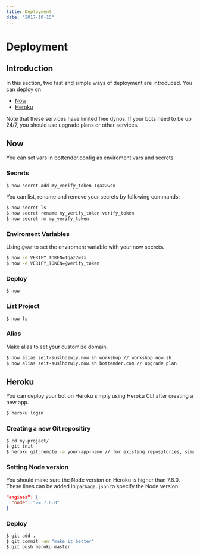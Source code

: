 ```yaml
---
title: Deployment
date: "2017-10-15"
---
```


# Deployment

## Introduction

In this section, two fast and simple ways of deployment are introduced. You can deploy on
- [Now](https://zeit.co/now)
- [Heroku](https://www.heroku.com/home)

Note that these services have limited free dynos. If your bots need to be up 24/7, you should use upgrade plans or other services.

## Now

You can set vars in bottender.config as enviroment vars and secrets.

### Secrets

```sh
$ now secret add my_verify_token 1qaz2wsx
```
You can list, rename and remove your secrets by following commands:
```sh
$ now secret ls
$ now secret rename my_verify_token verify_token
$ now secret rm my_verify_token
```

### Enviroment Variables

Using `@var` to set the enviroment variable with your now secrets.
```sh
$ now -e VERIFY_TOKEN=1qaz2wsx
$ now -e VERIFY_TOKEN=@verify_token
```

### Deploy

```sh
$ now
```

### List Project

```sh
$ now ls
```

### Alias

Make alias to set your customize domain.
```sh
$ now alias zeit-suslhdzwiy.now.sh workshop // workshop.now.sh
$ now alias zeit-suslhdzwiy.now.sh bottender.com // upgrade plan
```

## Heroku

You can deploy your bot on Heroku simply using Heroku CLI after creating a new app.
```sh
$ heroku login
```

### Creating a new Git repositiry

```sh
$ cd my-project/
$ git init
$ heroku git:remote -a your-app-name // for existing repositories, simply add heroku remote
```

### Setting Node version

You should make sure the Node version on Heroku is higher than 7.6.0. These lines can be added in `package.json` to specify the Node version.
```json
"engines": {
  "node": ">= 7.6.0"
}
```

### Deploy

```sh
$ git add .
$ git commit -am "make it better"
$ git push heroku master
```
